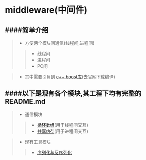 middleware(中间件)
===========================

####简单介绍
------------------------------------------
>* 方便两个模块间通信(线程间,进程间)
>>* 线程间
>>* 进程间
>>* PC间

>* 其中需要引用到 [c++ boost库](http://www.boost.org/)(去官网下载编译)


####以下是现有各个模块,其工程下均有完整的README.md
------------------------------------------
>* 通信模块
>>* [循环数组](https://github.com/NingLeixueR/middleware/tree/master/src/loop_array)(用于线程间交互)
>>* [共享内存](https://github.com/NingLeixueR/middleware/tree/master/src/shared_memory)(用于进程间交互)

>* 现有工具模块
>>* [序列化与反序列化](https://github.com/NingLeixueR/middleware/tree/master/src/tools/serializecpp)
